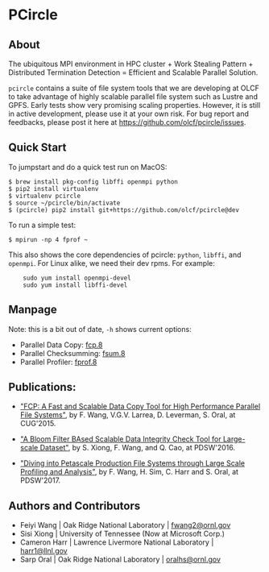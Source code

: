 # PCircle


## About

The ubiquitous MPI environment in HPC cluster + Work Stealing Pattern +
Distributed Termination Detection = Efficient and Scalable Parallel Solution.

`pcircle` contains a suite of file system tools that we are developing at OLCF
to take advantage of highly scalable parallel file system such as Lustre and
GPFS. Early tests show very promising scaling properties. However, it is still
in active development, please use it at your own risk. For bug report and
feedbacks, please post it here at https://github.com/olcf/pcircle/issues.



## Quick Start

To jumpstart and do a quick test run on MacOS:

    $ brew install pkg-config libffi openmpi python
    $ pip2 install virtualenv
    $ virtualenv pcircle
    $ source ~/pcircle/bin/activate
    $ (pcircle) pip2 install git+https://github.com/olcf/pcircle@dev

To run a simple test:

    $ mpirun -np 4 fprof ~

This also shows the core dependencies of pcircle: `python`, `libffi`, and `openmpi`. For Linux alike, we need their dev rpms. For example:

        sudo yum install openmpi-devel
        sudo yum install libffi-devel


## Manpage

Note: this is a bit out of date, `-h` shows current options:

* Parallel Data Copy: [fcp.8](https://rawgit.com/olcf/pcircle/master/man/fcp.8.html)
* Parallel Checksumming: [fsum.8](https://rawgit.com/olcf/pcircle/master/man/fsum.8.html)
* Parallel Profiler: [fprof.8](https://rawgit.com/olcf/pcircle/master/man/fprof.8.html)

## Publications:

- ["FCP: A Fast and Scalable Data Copy Tool for High Performance Parallel File Systems"](docs/cug15-fcp.pdf), by F. Wang, V.G.V. Larrea, D. Leverman, S. Oral, at CUG'2015.

- ["A Bloom Filter BAsed Scalable Data Integrity Check Tool for Large-scale Dataset"](docs/pdsw16-fsum.pdf), by S. Xiong, F. Wang, and Q. Cao, at PDSW'2016.

- ["Diving into Petascale Production File Systems through Large Scale Profiling and Analysis"](docs/pdsw17-fprof.pdf), by F. Wang, H. Sim, C. Harr and S. Oral, at PDSW'2017.

## Authors and Contributors

- Feiyi Wang | Oak Ridge National Laboratory | fwang2@ornl.gov
- Sisi Xiong | University of Tennessee (Now at Microsoft Corp.)
- Cameron Harr | Lawrence Livermore National Laboratory | harr1@llnl.gov
- Sarp Oral | Oak Ridge National Laboratory | oralhs@ornl.gov


